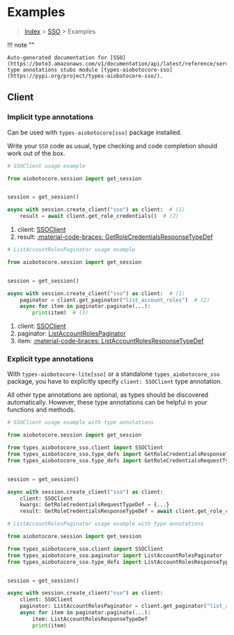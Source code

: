 # Examples

> [Index](../README.md) > [SSO](./README.md) > Examples

!!! note ""

    Auto-generated documentation for [SSO](https://boto3.amazonaws.com/v1/documentation/api/latest/reference/services/sso.html#sso)
    type annotations stubs module [types-aiobotocore-sso](https://pypi.org/project/types-aiobotocore-sso/).

## Client

### Implicit type annotations

Can be used with `types-aiobotocore[sso]` package installed.

Write your `SSO` code as usual,
type checking and code completion should work out of the box.



```python
# SSOClient usage example

from aiobotocore.session import get_session


session = get_session()

async with session.create_client("sso") as client:  # (1)
    result = await client.get_role_credentials()  # (2)
```

1. client: [SSOClient](./client.md)
2. result: [:material-code-braces: GetRoleCredentialsResponseTypeDef](./type_defs.md#getrolecredentialsresponsetypedef) 



```python
# ListAccountRolesPaginator usage example

from aiobotocore.session import get_session


session = get_session()

async with session.create_client("sso") as client:  # (1)
    paginator = client.get_paginator("list_account_roles")  # (2)
    async for item in paginator.paginate(...):
        print(item)  # (3)
```

1. client: [SSOClient](./client.md)
2. paginator: [ListAccountRolesPaginator](./paginators.md#listaccountrolespaginator)
3. item: [:material-code-braces: ListAccountRolesResponseTypeDef](./type_defs.md#listaccountrolesresponsetypedef) 




### Explicit type annotations

With `types-aiobotocore-lite[sso]`
or a standalone `types_aiobotocore_sso` package, you have to explicitly specify
`client: SSOClient` type annotation.

All other type annotations are optional, as types should be discovered automatically.
However, these type annotations can be helpful in your functions and methods.


```python
# SSOClient usage example with type annotations

from aiobotocore.session import get_session

from types_aiobotocore_sso.client import SSOClient
from types_aiobotocore_sso.type_defs import GetRoleCredentialsResponseTypeDef
from types_aiobotocore_sso.type_defs import GetRoleCredentialsRequestTypeDef


session = get_session()

async with session.create_client("sso") as client:
    client: SSOClient
    kwargs: GetRoleCredentialsRequestTypeDef = {...}
    result: GetRoleCredentialsResponseTypeDef = await client.get_role_credentials(**kwargs)
```



```python
# ListAccountRolesPaginator usage example with type annotations

from aiobotocore.session import get_session

from types_aiobotocore_sso.client import SSOClient
from types_aiobotocore_sso.paginator import ListAccountRolesPaginator
from types_aiobotocore_sso.type_defs import ListAccountRolesResponseTypeDef


session = get_session()

async with session.create_client("sso") as client:
    client: SSOClient
    paginator: ListAccountRolesPaginator = client.get_paginator("list_account_roles")
    async for item in paginator.paginate(...):
        item: ListAccountRolesResponseTypeDef
        print(item)
```


